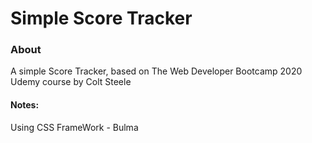 # Simple Score Tracker

### About
A simple Score Tracker, based on The Web Developer Bootcamp 2020 Udemy course by Colt Steele

#### Notes: 
Using CSS FrameWork - Bulma
